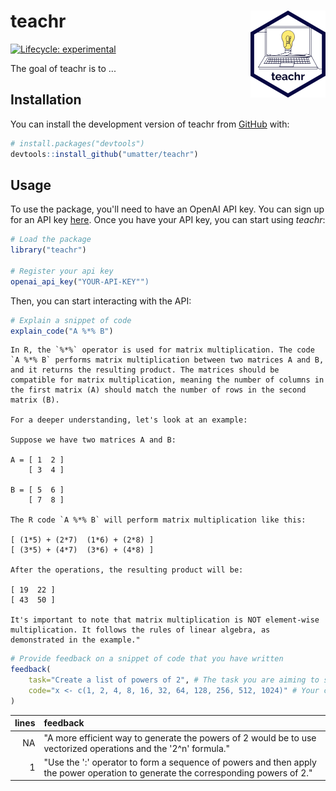 
# teachr <img src="man/figures/logo.png" align="right" height="139" />


<!-- badges: start -->
[![Lifecycle: experimental](https://img.shields.io/badge/lifecycle-experimental-orange.svg)](https://lifecycle.r-lib.org/articles/stages.html#experimental)
<!-- badges: end -->

The goal of teachr is to ...

## Installation

You can install the development version of teachr from [GitHub](https://github.com/) with:

``` r
# install.packages("devtools")
devtools::install_github("umatter/teachr")
```

## Usage

To use the package, you'll need to have an OpenAI API key. You can sign up for an API key [here](https://beta.openai.com/signup/). Once you have your API key, you can start using *teachr*:

``` r
# Load the package
library("teachr")

# Register your api key
openai_api_key("YOUR-API-KEY"")
```

Then, you can start interacting with the API:

``` r
# Explain a snippet of code
explain_code("A %*% B")
```

``` 
In R, the `%*%` operator is used for matrix multiplication. The code `A %*% B` performs matrix multiplication between two matrices A and B, and it returns the resulting product. The matrices should be compatible for matrix multiplication, meaning the number of columns in the first matrix (A) should match the number of rows in the second matrix (B).

For a deeper understanding, let's look at an example:

Suppose we have two matrices A and B:

A = [ 1  2 ]
    [ 3  4 ]
    
B = [ 5  6 ] 
    [ 7  8 ]
    
The R code `A %*% B` will perform matrix multiplication like this:

[ (1*5) + (2*7)  (1*6) + (2*8) ]
[ (3*5) + (4*7)  (3*6) + (4*8) ]

After the operations, the resulting product will be:

[ 19  22 ]
[ 43  50 ]

It's important to note that matrix multiplication is NOT element-wise multiplication. It follows the rules of linear algebra, as demonstrated in the example."
```

``` r
# Provide feedback on a snippet of code that you have written
feedback(
    task="Create a list of powers of 2", # The task you are aiming to solve
    code="x <- c(1, 2, 4, 8, 16, 32, 64, 128, 256, 512, 1024)" # Your code
)
```


| lines | feedback |
|--:|:--|
| NA    | "A more efficient way to generate the powers of 2 would be to use vectorized operations and the '2^n' formula." |
| 1     | "Use the ':' operator to form a sequence of powers and then apply the power operation to generate the corresponding powers of 2." |